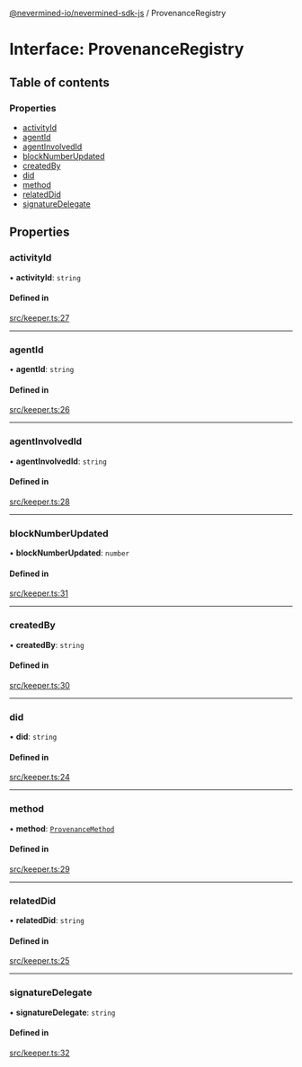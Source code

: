 [@nevermined-io/nevermined-sdk-js](../code-reference.md) / ProvenanceRegistry

# Interface: ProvenanceRegistry

## Table of contents

### Properties

- [activityId](ProvenanceRegistry.md#activityid)
- [agentId](ProvenanceRegistry.md#agentid)
- [agentInvolvedId](ProvenanceRegistry.md#agentinvolvedid)
- [blockNumberUpdated](ProvenanceRegistry.md#blocknumberupdated)
- [createdBy](ProvenanceRegistry.md#createdby)
- [did](ProvenanceRegistry.md#did)
- [method](ProvenanceRegistry.md#method)
- [relatedDid](ProvenanceRegistry.md#relateddid)
- [signatureDelegate](ProvenanceRegistry.md#signaturedelegate)

## Properties

### activityId

• **activityId**: `string`

#### Defined in

[src/keeper.ts:27](https://github.com/nevermined-io/sdk-js/blob/55f88d2/src/keeper.ts#L27)

---

### agentId

• **agentId**: `string`

#### Defined in

[src/keeper.ts:26](https://github.com/nevermined-io/sdk-js/blob/55f88d2/src/keeper.ts#L26)

---

### agentInvolvedId

• **agentInvolvedId**: `string`

#### Defined in

[src/keeper.ts:28](https://github.com/nevermined-io/sdk-js/blob/55f88d2/src/keeper.ts#L28)

---

### blockNumberUpdated

• **blockNumberUpdated**: `number`

#### Defined in

[src/keeper.ts:31](https://github.com/nevermined-io/sdk-js/blob/55f88d2/src/keeper.ts#L31)

---

### createdBy

• **createdBy**: `string`

#### Defined in

[src/keeper.ts:30](https://github.com/nevermined-io/sdk-js/blob/55f88d2/src/keeper.ts#L30)

---

### did

• **did**: `string`

#### Defined in

[src/keeper.ts:24](https://github.com/nevermined-io/sdk-js/blob/55f88d2/src/keeper.ts#L24)

---

### method

• **method**: [`ProvenanceMethod`](../enums/ProvenanceMethod.md)

#### Defined in

[src/keeper.ts:29](https://github.com/nevermined-io/sdk-js/blob/55f88d2/src/keeper.ts#L29)

---

### relatedDid

• **relatedDid**: `string`

#### Defined in

[src/keeper.ts:25](https://github.com/nevermined-io/sdk-js/blob/55f88d2/src/keeper.ts#L25)

---

### signatureDelegate

• **signatureDelegate**: `string`

#### Defined in

[src/keeper.ts:32](https://github.com/nevermined-io/sdk-js/blob/55f88d2/src/keeper.ts#L32)
